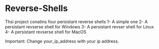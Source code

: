 # Reverse-Shells
Thsi project conatins four persistant reverse shells
1- A simple one
2- A persistant revserse shell for Windows
3- A persistant revser shell for Linux
4- A persistant revserse shell for MacOS

Important:
Change your_ip_address with your ip address.
